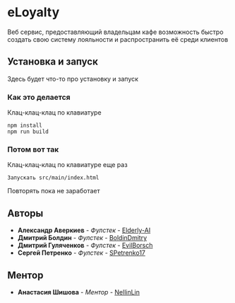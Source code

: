 # eLoyalty

Веб сервис, предоставляющий владельцам кафе возможность 
быстро создать свою систему лояльности и распространить её среди клиентов

## Установка и запуск

Здесь будет что-то про установку и запуск 

### Как это делается

Клац-клац-клац по клавиатуре

```
npm install
npm run build
```

### Потом вот так

Клац-клац-клац по клавиатуре еще раз

```
Запускать src/main/index.html
```

Повторять пока не заработает


## Авторы

* **Александр Аверкиев** - *Фулстек* - [Elderly-AI](https://github.com/Elderly-AI)
* **Дмитрий Болдин** - *Фулстек* - [BoldinDmitry](https://github.com/BoldinDmitry)
* **Дмитрий Гуляченков** - *Фулстек* - [EvilBorsch](https://github.com/EvilBorsch)
* **Сергей Петренко** - *Фулстек* - [SPetrenko17](https://github.com/SPetrenko17)

## Ментор
* **Анастасия Шишова** - *Ментор* - [NellinLin](https://github.com/NellinLin)



